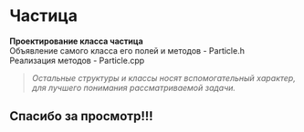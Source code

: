 # Частица
__Проектирование класса частица__\
Объявление самого класса его полей и методов - Particle.h\
Реализация методов - Particle.cpp
>*Остальные структуры и классы носят вспомогательный характер, для лучшего понимания рассматриваемой задачи.*
## Спасибо за просмотр!!!